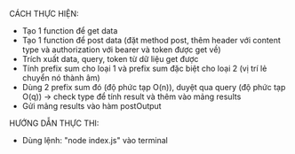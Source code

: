 CÁCH THỰC HIỆN:
- Tạo 1 function để get data
- Tạo 1 function để post data (đặt method post, thêm header với content type và authorization với bearer và token được get về)
- Trích xuất data, query, token từ dữ liệu get được
- Tính prefix sum cho loại 1 và prefix sum đặc biệt cho loại 2 (vị trí lẻ chuyển nó thành âm)
- Dùng 2 prefix sum đó (độ phức tạp O(n)), duyệt qua query (độ phức tạp O(q)) -> check type để tính result và thêm vào mảng results
- Gửi mảng results vào hàm postOutput

HƯỚNG DẪN THỰC THI:
- Dùng lệnh: "node index.js" vào terminal